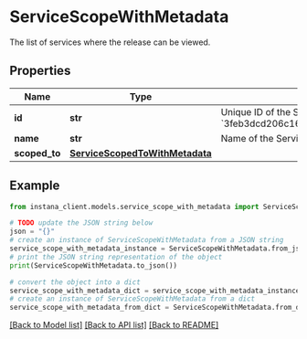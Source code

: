 # ServiceScopeWithMetadata

The list of services where the release can be viewed.

## Properties

Name | Type | Description | Notes
------------ | ------------- | ------------- | -------------
**id** | **str** | Unique ID of the Service. Eg: &#x60;3feb3dcd206c166ef2b41c707e0cd38d7cd325aa&#x60;. | 
**name** | **str** | Name of the Service. Eg: &#x60;payment&#x60;. | [optional] 
**scoped_to** | [**ServiceScopedToWithMetadata**](ServiceScopedToWithMetadata.md) |  | [optional] 

## Example

```python
from instana_client.models.service_scope_with_metadata import ServiceScopeWithMetadata

# TODO update the JSON string below
json = "{}"
# create an instance of ServiceScopeWithMetadata from a JSON string
service_scope_with_metadata_instance = ServiceScopeWithMetadata.from_json(json)
# print the JSON string representation of the object
print(ServiceScopeWithMetadata.to_json())

# convert the object into a dict
service_scope_with_metadata_dict = service_scope_with_metadata_instance.to_dict()
# create an instance of ServiceScopeWithMetadata from a dict
service_scope_with_metadata_from_dict = ServiceScopeWithMetadata.from_dict(service_scope_with_metadata_dict)
```
[[Back to Model list]](../README.md#documentation-for-models) [[Back to API list]](../README.md#documentation-for-api-endpoints) [[Back to README]](../README.md)


